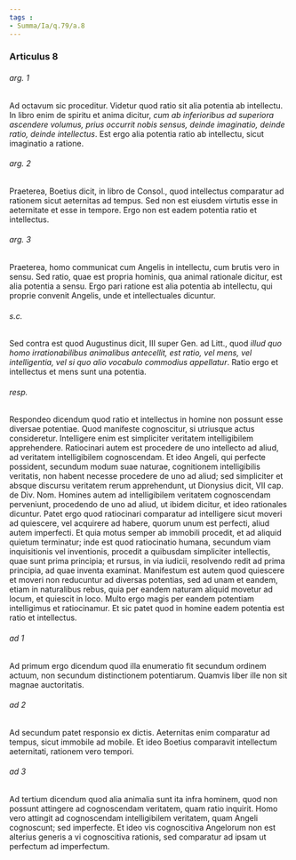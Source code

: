 ```yaml
---
tags : 
- Summa/Ia/q.79/a.8
---
```


### Articulus 8

###### arg. 1
Ad octavum sic proceditur. Videtur quod ratio sit alia potentia ab intellectu. In libro enim de spiritu et anima dicitur, *cum ab inferioribus ad superiora ascendere volumus, prius occurrit nobis sensus, deinde imaginatio, deinde ratio, deinde intellectus*. Est ergo alia potentia ratio ab intellectu, sicut imaginatio a ratione.

###### arg. 2
Praeterea, Boetius dicit, in libro de Consol., quod intellectus comparatur ad rationem sicut aeternitas ad tempus. Sed non est eiusdem virtutis esse in aeternitate et esse in tempore. Ergo non est eadem potentia ratio et intellectus.

###### arg. 3
Praeterea, homo communicat cum Angelis in intellectu, cum brutis vero in sensu. Sed ratio, quae est propria hominis, qua animal rationale dicitur, est alia potentia a sensu. Ergo pari ratione est alia potentia ab intellectu, qui proprie convenit Angelis, unde et intellectuales dicuntur.

###### s.c.
Sed contra est quod Augustinus dicit, III super Gen. ad Litt., quod *illud quo homo irrationabilibus animalibus antecellit, est ratio, vel mens, vel intelligentia, vel si quo alio vocabulo commodius appellatur*. Ratio ergo et intellectus et mens sunt una potentia.

###### resp.
Respondeo dicendum quod ratio et intellectus in homine non possunt esse diversae potentiae. Quod manifeste cognoscitur, si utriusque actus consideretur. Intelligere enim est simpliciter veritatem intelligibilem apprehendere. Ratiocinari autem est procedere de uno intellecto ad aliud, ad veritatem intelligibilem cognoscendam. Et ideo Angeli, qui perfecte possident, secundum modum suae naturae, cognitionem intelligibilis veritatis, non habent necesse procedere de uno ad aliud; sed simpliciter et absque discursu veritatem rerum apprehendunt, ut Dionysius dicit, VII cap. de Div. Nom. Homines autem ad intelligibilem veritatem cognoscendam perveniunt, procedendo de uno ad aliud, ut ibidem dicitur, et ideo rationales dicuntur. Patet ergo quod ratiocinari comparatur ad intelligere sicut moveri ad quiescere, vel acquirere ad habere, quorum unum est perfecti, aliud autem imperfecti. Et quia motus semper ab immobili procedit, et ad aliquid quietum terminatur; inde est quod ratiocinatio humana, secundum viam inquisitionis vel inventionis, procedit a quibusdam simpliciter intellectis, quae sunt prima principia; et rursus, in via iudicii, resolvendo redit ad prima principia, ad quae inventa examinat. Manifestum est autem quod quiescere et moveri non reducuntur ad diversas potentias, sed ad unam et eandem, etiam in naturalibus rebus, quia per eandem naturam aliquid movetur ad locum, et quiescit in loco. Multo ergo magis per eandem potentiam intelligimus et ratiocinamur. Et sic patet quod in homine eadem potentia est ratio et intellectus.

###### ad 1
Ad primum ergo dicendum quod illa enumeratio fit secundum ordinem actuum, non secundum distinctionem potentiarum. Quamvis liber ille non sit magnae auctoritatis.

###### ad 2
Ad secundum patet responsio ex dictis. Aeternitas enim comparatur ad tempus, sicut immobile ad mobile. Et ideo Boetius comparavit intellectum aeternitati, rationem vero tempori.

###### ad 3
Ad tertium dicendum quod alia animalia sunt ita infra hominem, quod non possunt attingere ad cognoscendam veritatem, quam ratio inquirit. Homo vero attingit ad cognoscendam intelligibilem veritatem, quam Angeli cognoscunt; sed imperfecte. Et ideo vis cognoscitiva Angelorum non est alterius generis a vi cognoscitiva rationis, sed comparatur ad ipsam ut perfectum ad imperfectum.

